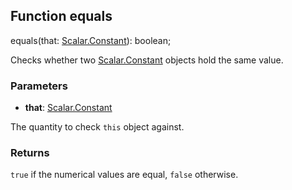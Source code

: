 ## Function equals

<declaration>

equals(that: [Scalar.Constant](reference/v/0.2.1/quantities/Scalar.Constant)): boolean;

</declaration>

Checks whether two [Scalar.Constant](reference/v/0.2.1/quantities/Scalar.Constant) objects
hold the same value.

### Parameters

* **that**: [Scalar.Constant](reference/v/0.2.1/quantities/Scalar.Constant)
 
 The quantity to check `this` object against.

### Returns
`true` if the numerical values are equal, `false` otherwise.